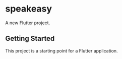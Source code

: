 # speakeasy

A new Flutter project.

## Getting Started

This project is a starting point for a Flutter application.
